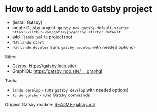 # How to add Lando to Gatsby project

- (install Gatsby)
- create Gatsby project: `gatsby new gatsby-default-starter https://github.com/gatsbyjs/gatsby-starter-default`
- add `.lando.yml` to project root
- run `lando start`
- run `lando develop` (runs `gatsby develop` with needed options)

Sites:

- Gatsby: <https://gatsby.lndo.site/>
- GraphiQL: <https://gatsby.lndo.site/___graphql>

Tools:

- `lando develop` - runs `gatsby develop` with needed options)
- `lando gatsby` - runs Gatsby commands

Original Gatsby readme: [README-gatsby.md](README-gatsby.md)
